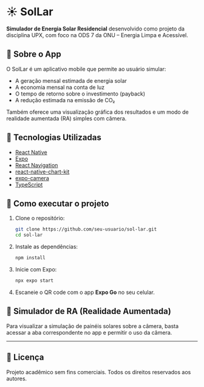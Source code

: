 # ☀️ SolLar

**Simulador de Energia Solar Residencial** desenvolvido como projeto da disciplina UPX, com foco na ODS 7 da ONU – Energia Limpa e Acessível.

## 📱 Sobre o App

O SolLar é um aplicativo mobile que permite ao usuário simular:
- A geração mensal estimada de energia solar
- A economia mensal na conta de luz
- O tempo de retorno sobre o investimento (payback)
- A redução estimada na emissão de CO₂

Também oferece uma visualização gráfica dos resultados e um modo de realidade aumentada (RA) simples com câmera.

## 🚀 Tecnologias Utilizadas

- [React Native](https://reactnative.dev/)
- [Expo](https://expo.dev/)
- [React Navigation](https://reactnavigation.org/)
- [react-native-chart-kit](https://github.com/indiespirit/react-native-chart-kit)
- [expo-camera](https://docs.expo.dev/versions/latest/sdk/camera/)
- [TypeScript](https://www.typescriptlang.org/)

## 🔧 Como executar o projeto

1. Clone o repositório:
   ```bash
   git clone https://github.com/seu-usuario/sol-lar.git
   cd sol-lar
   ```

2. Instale as dependências:
   ```bash
   npm install
   ```

3. Inicie com Expo:
   ```bash
   npx expo start
   ```

4. Escaneie o QR code com o app **Expo Go** no seu celular.

## 🧪 Simulador de RA (Realidade Aumentada)

Para visualizar a simulação de painéis solares sobre a câmera, basta acessar a aba correspondente no app e permitir o uso da câmera.

---

## 📄 Licença

Projeto acadêmico sem fins comerciais. Todos os direitos reservados aos autores.
